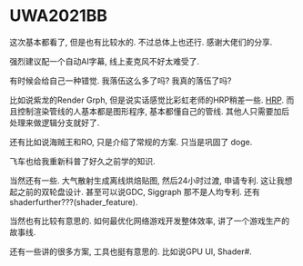 UWA2021BB
=================

这次基本都看了, 但是也有比较水的. 不过总体上也还行. 感谢大佬们的分享.

强烈建议配一个自动AI字幕, 线上麦克风不好太难受了.

有时候会给自己一种错觉. 我落伍这么多了吗? 我真的落伍了吗?

比如说紫龙的Render Grph, 但是说实话感觉比彩虹老师的HRP稍差一些. [HRP](https://github.com/Hypnos-Render-Pipeline/HRP). 而且控制渲染管线的人基本都是图形程序, 基本都懂自己的管线. 其他人只需要加后处理来做逻辑分支就好了.

还有比如说海贼王和RO, 只是介绍了常规的方案. 只当是巩固了 doge.

飞车也给我重新科普了好久之前学的知识.

当然还有一些. 大气散射生成离线烘焙贴图, 然后24小时过渡, 申请专利. 这让我想起之前的双轮盘设计. 甚至可以说GDC, Siggraph 那不是人均专利. 还有shaderfurther???(shader_feature).

当然也有比较有意思的. 如何最优化网络游戏开发整体效率, 讲了一个游戏生产的故事线.

还有一些讲的很多方案, 工具也挺有意思的. 比如说GPU UI, Shader#.
